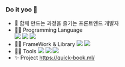 ### Do it yoo 👋

- 🔭 함께 만드는 과정을 즐기는 프론트엔드 개발자
- ✍🏻 Programming Language  
  <img src ="https://img.shields.io/badge/-javaScript-yellow"> <img src ="https://img.shields.io/badge/-HTML-blue"> <img src ="https://img.shields.io/badge/-CSS-green">
- ✍🏻 FrameWork & Library
  <img src ="https://img.shields.io/badge/-React-navy"> <img src ="https://img.shields.io/badge/-reduxToolkit-grey">
- ✍🏻 Tools
  <img src ="https://img.shields.io/badge/-Git-salmon"> <img src ="https://img.shields.io/badge/-postman-purple"> <img src ="https://img.shields.io/badge/-figma-orange">
- ✨ Project
  https://quick-book.ml/


<!--
**doityoo/doityoo** is a ✨ _special_ ✨ repository because its `README.md` (this file) appears on your GitHub profile.

Here are some ideas to get you started:

- 🔭 CODESTATES에서 공부 중..
- 🌱 <img src ="https://img.shields.io/badge/-javaScript-yellow"> <img src ="https://img.shields.io/badge/-React-blue">
- 🤔 프론트엔드 개발자..되어..가는...ㅈ...ㅜㅇ
- 💬 Ask me about .

-->
